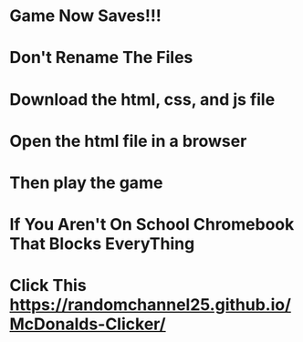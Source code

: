 # 
# Game Now Saves!!!
# Don't Rename The Files
# Download the html, css, and js file
# Open the html file in a browser
# Then play the game
# If You Aren't On School Chromebook That Blocks EveryThing
# Click This https://randomchannel25.github.io/McDonalds-Clicker/
